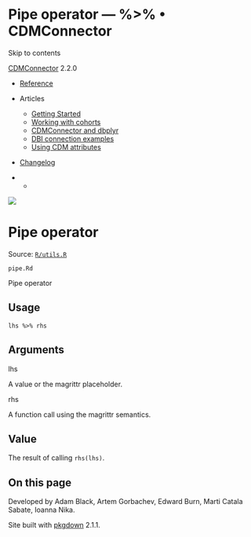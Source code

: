 # Pipe operator — %>% • CDMConnector

Skip to contents

[CDMConnector](../index.html) 2.2.0

  * [Reference](../reference/index.html)
  * Articles
    * [Getting Started](../articles/a01_getting-started.html)
    * [Working with cohorts](../articles/a02_cohorts.html)
    * [CDMConnector and dbplyr](../articles/a03_dbplyr.html)
    * [DBI connection examples](../articles/a04_DBI_connection_examples.html)
    * [Using CDM attributes](../articles/a06_using_cdm_attributes.html)
  * [Changelog](../news/index.html)


  *   * [](https://github.com/darwin-eu/CDMConnector/)



![](../logo.png)

# Pipe operator

Source: [`R/utils.R`](https://github.com/darwin-eu/CDMConnector/blob/HEAD/R/utils.R)

`pipe.Rd`

Pipe operator

## Usage
    
    
    lhs %>% rhs

## Arguments

lhs
    

A value or the magrittr placeholder.

rhs
    

A function call using the magrittr semantics.

## Value

The result of calling `rhs(lhs)`.

## On this page

Developed by Adam Black, Artem Gorbachev, Edward Burn, Marti Catala Sabate, Ioanna Nika.

Site built with [pkgdown](https://pkgdown.r-lib.org/) 2.1.1.
